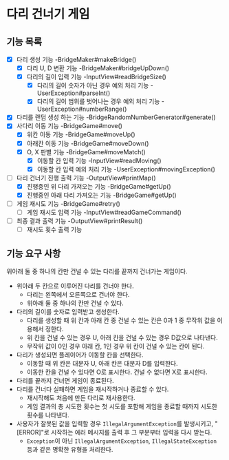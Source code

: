 # 다리 건너기 게임

## 기능 목록

- [x] 다리 생성 기능 -BridgeMaker#makeBridge()
  - [x] 다리 U, D 변환 기능 -BridgeMaker#bridgeUpDown()
  - [x] 다리의 길이 입력 기능 -InputView#readBridgeSize()
    - [x] 다리의 길이 숫자가 아닌 경우 예외 처리 기능 -UserException#parseInt()
    - [x] 다리의 길이 범위를 벗어나는 경우 예외 처리 기능 -UserException#numberRange()
- [x] 다리를 랜덤 생성 하는 기능 -BridgeRandomNumberGenerator#generate()
- [x] 사다리 이동 기능 -BridgeGame#move()
  - [x] 위칸 이동 기능 -BridgeGame#moveUp()
  - [x] 아래칸 이동 기능 -BridgeGame#moveDown()
  - [x] O, X 판별 기능 -BridgeGame#moveMatch()
    - [x] 이동할 칸 입력 기능 -InputView#readMoving()
    - [x] 이동할 칸 입력 예외 처리 기능 -UserException#movingException()
- [ ] 다리 건너기 진행 출력 기능 -OutputView#printMap()
  - [x] 진행중인 위 다리 가져오는 기능 -BridgeGame#getUp()
  - [x] 진행중인 아래 다리 가져오는 기능 -BridgeGame#getUp()
- [ ] 게임 재시도 기능 -BridgeGame#retry()
  - [ ] 게임 재시도 입력 기능 -InputView#readGameCommand()
- [ ] 최종 결과 출력 기능 -OutputView#printResult()
  - [ ] 재시도 횟수 출력 기능
## 기능 요구 사항

위아래 둘 중 하나의 칸만 건널 수 있는 다리를 끝까지 건너가는 게임이다.
- 위아래 두 칸으로 이루어진 다리를 건너야 한다.
    - 다리는 왼쪽에서 오른쪽으로 건너야 한다.
    - 위아래 둘 중 하나의 칸만 건널 수 있다.
- 다리의 길이를 숫자로 입력받고 생성한다.
    - 다리를 생성할 때 위 칸과 아래 칸 중 건널 수 있는 칸은 0과 1 중 무작위 값을 이용해서 정한다.
    - 위 칸을 건널 수 있는 경우 U, 아래 칸을 건널 수 있는 경우 D값으로 나타낸다.
    - 무작위 값이 0인 경우 아래 칸, 1인 경우 위 칸이 건널 수 있는 칸이 된다.
- 다리가 생성되면 플레이어가 이동할 칸을 선택한다.
    - 이동할 때 위 칸은 대문자 U, 아래 칸은 대문자 D를 입력한다.
    - 이동한 칸을 건널 수 있다면 O로 표시한다. 건널 수 없다면 X로 표시한다.
- 다리를 끝까지 건너면 게임이 종료된다.
- 다리를 건너다 실패하면 게임을 재시작하거나 종료할 수 있다.
    - 재시작해도 처음에 만든 다리로 재사용한다.
    - 게임 결과의 총 시도한 횟수는 첫 시도를 포함해 게임을 종료할 때까지 시도한 횟수를 나타낸다.
- 사용자가 잘못된 값을 입력할 경우 `IllegalArgumentException`를 발생시키고, "[ERROR]"로 시작하는 에러 메시지를 출력 후 그 부분부터 입력을 다시 받는다.
    - `Exception`이 아닌 `IllegalArgumentException`, `IllegalStateException` 등과 같은 명확한 유형을 처리한다.